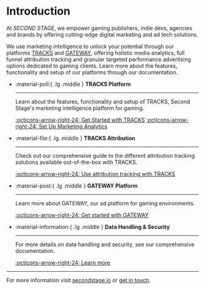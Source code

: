 # Introduction

At *SECOND STAGE*, we empower gaming publishers, indie devs, agencies and brands by offering cutting-edge digital marketing and ad tech solutions.

We use marketing intelligence to unlock your potential through our platforms [TRACKS](https://tracks.secondstage.io) and [GATEWAY](https://secondstage.io/gateway/), offering holistic media analytics, full funnel attribution tracking and granular targeted performance advertising options dedicated to gaming clients. Learn more about the features, functionality and setup of our platforms through our documentation.


<div class="grid cards" markdown>

-   :material-poll:{ .lg .middle } __TRACKS Platform__

    ---

    Learn about the features, functionality and setup of TRACKS, Second Stage's marketing intelligence platform for gaming.

    [:octicons-arrow-right-24: Get Started with TRACKS](/tracks/overview/)
    [:octicons-arrow-right-24: Set Up Marketing Analytics](/tracks/marketing-analytics/)

-   :material-file:{ .lg .middle } __TRACKS Attribution__

    ---

    Check out our comprehensive guide to the different attribution tracking solutions available out-of-the-box with TRACKS.

    [:octicons-arrow-right-24: Use attribution tracking with TRACKS](/tracks/attribution-tracking/)

-   :material-post:{ .lg .middle } __GATEWAY Platform__

    ---

    Learn more about GATEWAY, our ad platform for gaming environments.

    [:octicons-arrow-right-24: Get started with GATEWAY](/gateway/overview/)

-   :material-information:{ .lg .middle } __Data Handling & Security__

    ---

    For more details on data handling and security, see our comprehensive documentation.

    [:octicons-arrow-right-24: Learn more](/tracks/data-security/)

</div>

---

For more information visit [secondstage.io](https://secondstage.io) or [get in touch](https://secondstage.io/contact/).

